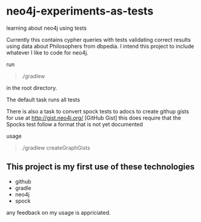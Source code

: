 neo4j-experiments-as-tests
==========================

learning about neo4j using tests

Currently this contains cypher queries with tests validating correct results
using data about Philosophers from dbpedia.  I intend this project to include 
whatever I like to code for neo4j.  

run

> ./gradlew

in the root directory.

The default task runs all tests

There is also a task to convert spock tests to adocs to create githup gists
for use at http://gist.neo4j.org/ [GitHub Gist]
this does require that the Spocks test follow a format that is not yet documented

usage 
> ./gradlew createGraphGists

## This project is my first use of these technologies

* github
* gradle
* neo4j
* spock

any feedback on my usage is appriciated.  
